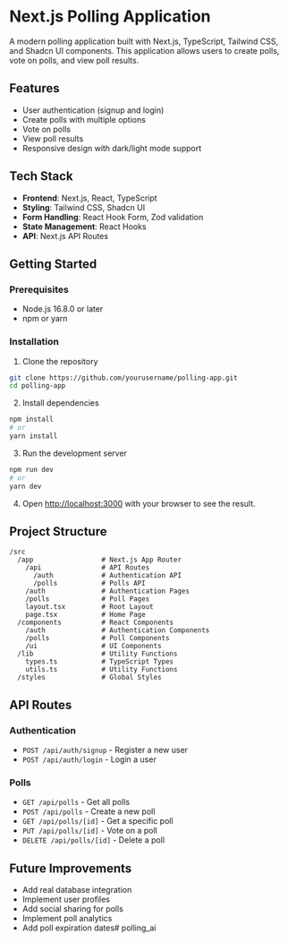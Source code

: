 # Next.js Polling Application

A modern polling application built with Next.js, TypeScript, Tailwind CSS, and Shadcn UI components. This application allows users to create polls, vote on polls, and view poll results.

## Features

- User authentication (signup and login)
- Create polls with multiple options
- Vote on polls
- View poll results
- Responsive design with dark/light mode support

## Tech Stack

- **Frontend**: Next.js, React, TypeScript
- **Styling**: Tailwind CSS, Shadcn UI
- **Form Handling**: React Hook Form, Zod validation
- **State Management**: React Hooks
- **API**: Next.js API Routes

## Getting Started

### Prerequisites

- Node.js 16.8.0 or later
- npm or yarn

### Installation

1. Clone the repository

```bash
git clone https://github.com/yourusername/polling-app.git
cd polling-app
```

2. Install dependencies

```bash
npm install
# or
yarn install
```

3. Run the development server

```bash
npm run dev
# or
yarn dev
```

4. Open [http://localhost:3000](http://localhost:3000) with your browser to see the result.

## Project Structure

```
/src
  /app                 # Next.js App Router
    /api               # API Routes
      /auth            # Authentication API
      /polls           # Polls API
    /auth              # Authentication Pages
    /polls             # Poll Pages
    layout.tsx         # Root Layout
    page.tsx           # Home Page
  /components          # React Components
    /auth              # Authentication Components
    /polls             # Poll Components
    /ui                # UI Components
  /lib                 # Utility Functions
    types.ts           # TypeScript Types
    utils.ts           # Utility Functions
  /styles              # Global Styles
```

## API Routes

### Authentication

- `POST /api/auth/signup` - Register a new user
- `POST /api/auth/login` - Login a user

### Polls

- `GET /api/polls` - Get all polls
- `POST /api/polls` - Create a new poll
- `GET /api/polls/[id]` - Get a specific poll
- `PUT /api/polls/[id]` - Vote on a poll
- `DELETE /api/polls/[id]` - Delete a poll

## Future Improvements

- Add real database integration
- Implement user profiles
- Add social sharing for polls
- Implement poll analytics
- Add poll expiration dates#   p o l l i n g _ a i 
 
 

